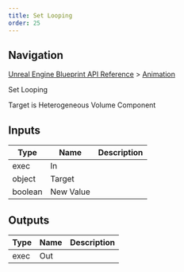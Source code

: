 ```yaml
---
title: Set Looping
order: 25
---
```

## Navigation

[Unreal Engine Blueprint API Reference](https://dev.epicgames.com/documentation/en-us/unreal-engine/BlueprintAPI) > [Animation](https://dev.epicgames.com/documentation/en-us/unreal-engine/BlueprintAPI/Animation)

Set Looping

Target is Heterogeneous Volume Component

## Inputs

| Type | Name | Description |
| --- | --- | --- |
| exec | In |  |
| object | Target |  |
| boolean | New Value |  |

## Outputs

| Type | Name | Description |
| --- | --- | --- |
| exec | Out |  |
